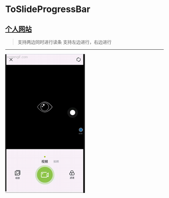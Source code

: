 # ToSlideProgressBar

[个人网站](http://www.skyrim.me)
---
> 支持两边同时进行读条
> 支持左边进行，右边进行

---
![](ScreenGif.gif)